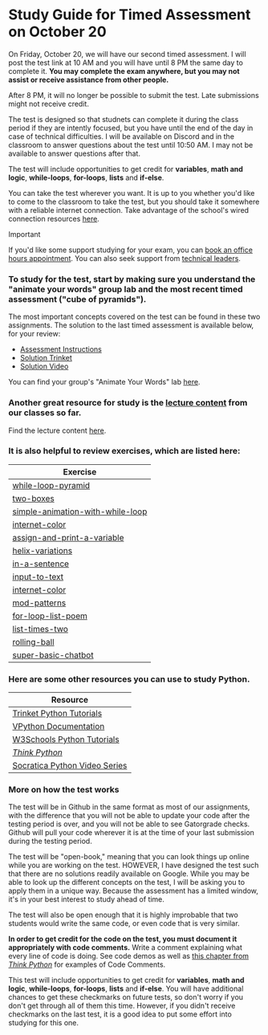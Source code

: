 # Study Guide for Timed Assessment on October 20

On Friday, October 20, we will have our second timed assessment. I will post the test link at 10 AM and you will have until 8 PM the same day to complete it. **You may complete the exam anywhere, but you may not assist or receive assistance from other people.**

After 8 PM, it will no longer be possible to submit the test. Late submissions might not receive credit. 

The test is designed so that studnets can complete it during the class period if they are intently focused, but you have until the end of the day in case of technical difficulties. I will be available on Discord and in the classroom to answer questions about the test until 10:50 AM. I may not be available to answer questions after that. 

The test will include opportunities to get credit for **variables**, **math and logic**, **while-loops**, **for-loops**, **lists** and **if-else**. 

You can take the test wherever you want. It is up to you whether you'd like to come to the classroom to take the test, but you should take it somewhere with a reliable internet connection. Take advantage of the school's wired connection resources [here](https://docs.google.com/document/d/1XT_xfnbDbVM-xumOqwRObLd1DhJUgyh2HeOG-CXzyjo/edit#heading=h.kk1966kbedef). 

> [!IMPORTANT]  
> If you'd like some support studying for your exam, you can [book an office hours appointment](https://calendar.google.com/calendar/u/0/appointments/schedules/AcZssZ1ZnFy9IkWemSjQ98WWhGh7UVwkph3U2RuDrrLt781dWM4x_bQPunp9mylOe8TXdHWjtKpGa1SP). You can also seek support from [technical leaders](https://www.cs.allegheny.edu/teaching/technicalleaders/). 

### To study for the test, start by making sure you understand the "animate your words" group lab and the most recent timed assessment ("cube of pyramids"). 

The most important concepts covered on the test can be found in these two assignments. 
The solution to the last timed assessment is available below, for your review:

- [Assessment Instructions](https://github.com/allegheny-college-cmpsc-100-fall-2023/sept-29-timed-assessment)
- [Solution Trinket](https://trinket.io/library/trinkets/0f0a18c74d)
- [Solution Video](https://drive.google.com/file/d/1huEYVw9bLxFnmsTm_-HbiQRcXqmIeaK_/view?usp=drive_link)

You can find your group's "Animate Your Words" lab [here](https://classroom.github.com/a/hnKK5hYi). 


### Another great resource for study is the [lecture content](https://github.com/allegheny-college-cmpsc-100-fall-2023/course-materials/blob/main/lecture-content/lecture-links.md) from our classes so far. 

Find the lecture content [here](https://github.com/allegheny-college-cmpsc-100-fall-2023/course-materials/blob/main/lecture-content/lecture-links.md).

### It is also helpful to review exercises, which are listed here:

| Exercise | 
 |---| 
| [while-loop-pyramid](https://classroom.github.com/a/xWzVw3en) | 
| [two-boxes](https://classroom.github.com/a/IKa0spAE) | 
| [simple-animation-with-while-loop](https://classroom.github.com/a/c9ySNs2p) | 
| [internet-color](https://classroom.github.com/a/Ji2_ZjjQ) | 
| [assign-and-print-a-variable](https://classroom.github.com/a/EXG71VKd) | 
| [helix-variations](https://classroom.github.com/a/lJkp3J6D) | 
| [in-a-sentence](https://classroom.github.com/a/w5aouzXx) | 
| [input-to-text](https://classroom.github.com/a/jFzZ-fAX) | 
| [internet-color](https://classroom.github.com/a/Ji2_ZjjQ) | 
| [mod-patterns](https://classroom.github.com/a/Ou8wl27D) | 
| [for-loop-list-poem](https://classroom.github.com/a/Ou8wl27D) | 
| [list-times-two](https://classroom.github.com/a/Ou8wl27D) | 
| [rolling-ball](https://classroom.github.com/a/azAqr-wX) |
| [super-basic-chatbot](https://classroom.github.com/a/8xzH-VuP)| 

### Here are some other resources you can use to study Python.

| Resource |
| --- |
| [Trinket Python Tutorials](https://docs.trinket.io/getting-started-with-python#/welcome/where-we-ll-go) |
| [VPython Documentation](https://www.glowscript.org/docs/VPythonDocs/index.html) |
| [W3Schools Python Tutorials](https://www.w3schools.com/python/) | 
| [*Think Python*](https://greenteapress.com/thinkpython2/html/) |
| [Socratica Python Video Series](https://www.youtube.com/watch?v=bY6m6_IIN94&list=PLi01XoE8jYohWFPpC17Z-wWhPOSuh8Er-) |


### More on how the test works

The test will be in Github in the same format as most of our assignments, with the difference that you will not be able to update your code after the testing period is over, and you will not be able to see Gatorgrade checks. Github will pull your code wherever it is at the time of your last submission during the testing period. 

The test will be "open-book," meaning that you can look things up online while you are working on the test. HOWEVER, I have designed the test such that there are no solutions readily available on Google. While you may be able to look up the different concepts on the test, I will be asking you to apply them in a unique way. Because the assessment has a limited window, it's in your best interest to study ahead of time. 

The test will also be open enough that it is highly improbable that two students would write the same code, or even code that is very similar. 

<strong>In order to get credit for the code on the test, you must document it appropriately with code comments.</strong> Write a comment explaining what every line of code is doing. See code demos as well as [this chapter from <em>Think Python</em>](https://greenteapress.com/thinkpython2/html/thinkpython2003.html#sec22) for examples of Code Comments.

This test will include opportunities to get credit for **variables**, **math and logic**, **while-loops**, **for-loops**, **lists** and **if-else**.  You will have additional chances to get these checkmarks on future tests, so don't worry if you don't get through all of them this time. However, if you didn't receive checkmarks on the last test, it is a good idea to put some effort into studying for this one. 
